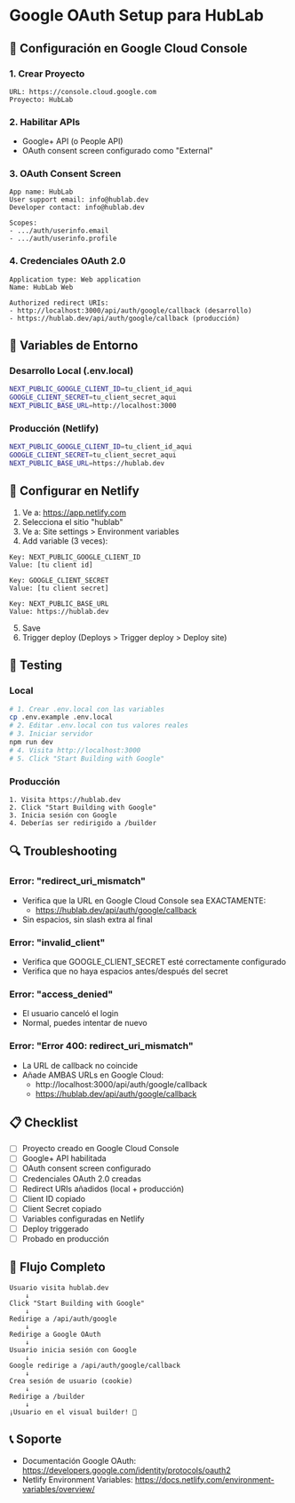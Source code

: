 # Google OAuth Setup para HubLab

## 🔧 Configuración en Google Cloud Console

### 1. Crear Proyecto
```
URL: https://console.cloud.google.com
Proyecto: HubLab
```

### 2. Habilitar APIs
- Google+ API (o People API)
- OAuth consent screen configurado como "External"

### 3. OAuth Consent Screen
```
App name: HubLab
User support email: info@hublab.dev
Developer contact: info@hublab.dev

Scopes:
- .../auth/userinfo.email
- .../auth/userinfo.profile
```

### 4. Credenciales OAuth 2.0
```
Application type: Web application
Name: HubLab Web

Authorized redirect URIs:
- http://localhost:3000/api/auth/google/callback (desarrollo)
- https://hublab.dev/api/auth/google/callback (producción)
```

## 🔐 Variables de Entorno

### Desarrollo Local (.env.local)
```bash
NEXT_PUBLIC_GOOGLE_CLIENT_ID=tu_client_id_aqui
GOOGLE_CLIENT_SECRET=tu_client_secret_aqui
NEXT_PUBLIC_BASE_URL=http://localhost:3000
```

### Producción (Netlify)
```bash
NEXT_PUBLIC_GOOGLE_CLIENT_ID=tu_client_id_aqui
GOOGLE_CLIENT_SECRET=tu_client_secret_aqui
NEXT_PUBLIC_BASE_URL=https://hublab.dev
```

## 🚀 Configurar en Netlify

1. Ve a: https://app.netlify.com
2. Selecciona el sitio "hublab"
3. Ve a: Site settings > Environment variables
4. Add variable (3 veces):

```
Key: NEXT_PUBLIC_GOOGLE_CLIENT_ID
Value: [tu client id]

Key: GOOGLE_CLIENT_SECRET
Value: [tu client secret]

Key: NEXT_PUBLIC_BASE_URL
Value: https://hublab.dev
```

5. Save
6. Trigger deploy (Deploys > Trigger deploy > Deploy site)

## 🧪 Testing

### Local
```bash
# 1. Crear .env.local con las variables
cp .env.example .env.local
# 2. Editar .env.local con tus valores reales
# 3. Iniciar servidor
npm run dev
# 4. Visita http://localhost:3000
# 5. Click "Start Building with Google"
```

### Producción
```
1. Visita https://hublab.dev
2. Click "Start Building with Google"
3. Inicia sesión con Google
4. Deberías ser redirigido a /builder
```

## 🔍 Troubleshooting

### Error: "redirect_uri_mismatch"
- Verifica que la URL en Google Cloud Console sea EXACTAMENTE:
  - https://hublab.dev/api/auth/google/callback
- Sin espacios, sin slash extra al final

### Error: "invalid_client"
- Verifica que GOOGLE_CLIENT_SECRET esté correctamente configurado
- Verifica que no haya espacios antes/después del secret

### Error: "access_denied"
- El usuario canceló el login
- Normal, puedes intentar de nuevo

### Error: "Error 400: redirect_uri_mismatch"
- La URL de callback no coincide
- Añade AMBAS URLs en Google Cloud:
  - http://localhost:3000/api/auth/google/callback
  - https://hublab.dev/api/auth/google/callback

## 📋 Checklist

- [ ] Proyecto creado en Google Cloud Console
- [ ] Google+ API habilitada
- [ ] OAuth consent screen configurado
- [ ] Credenciales OAuth 2.0 creadas
- [ ] Redirect URIs añadidos (local + producción)
- [ ] Client ID copiado
- [ ] Client Secret copiado
- [ ] Variables configuradas en Netlify
- [ ] Deploy triggerado
- [ ] Probado en producción

## 🎯 Flujo Completo

```
Usuario visita hublab.dev
    ↓
Click "Start Building with Google"
    ↓
Redirige a /api/auth/google
    ↓
Redirige a Google OAuth
    ↓
Usuario inicia sesión con Google
    ↓
Google redirige a /api/auth/google/callback
    ↓
Crea sesión de usuario (cookie)
    ↓
Redirige a /builder
    ↓
¡Usuario en el visual builder! 🎉
```

## 📞 Soporte

- Documentación Google OAuth: https://developers.google.com/identity/protocols/oauth2
- Netlify Environment Variables: https://docs.netlify.com/environment-variables/overview/

